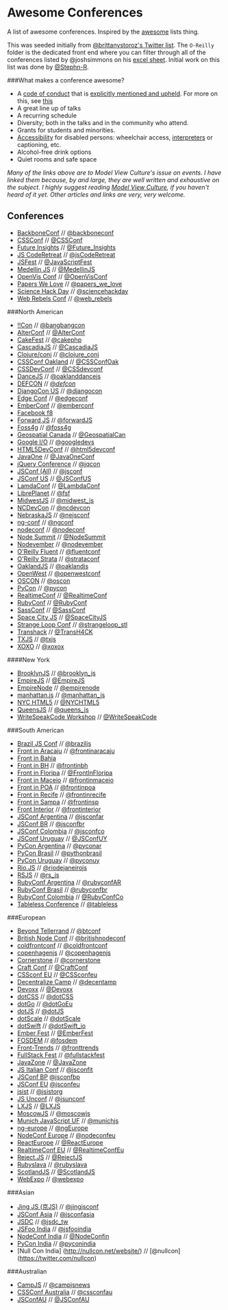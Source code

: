 Awesome Conferences
===================

A list of awesome conferences. Inspired by the [awesome](https://github.com/sindresorhus/awesome) lists thing.

This was seeded initially from [@brittanystoroz's Twitter list](https://twitter.com/brittanystoroz/confs-and-meetups/). The `O-Reilly` folder is the dedicated front end where you can filter through all of the conferences listed by @joshsimmons on his [excel sheet](https://docs.google.com/spreadsheets/d/1ttYpVdCRb8G3ulesFrg6OvpJGKEXk6kmmtGWsyqWFw4/edit#gid=0). Initial work on this list was done by [@Stephn-R](https://github.com/Stephn-R).

###What makes a conference awesome?

 * A [code of conduct](http://incisive.nu/2014/codes-of-conduct/) that is [explicitly mentioned and upheld](https://modelviewculture.com/pieces/a-code-of-conduct-is-not-enough). For more on this, see [this](https://modelviewculture.com/pieces/making-tech-spaces-safe-for-diverse-faces)
 * A great line up of talks
 * A recurring schedule
 * Diversity; both in the talks and in the community who attend.
 * Grants for students and minorities.
 * [Accessibility](https://modelviewculture.com/pieces/unlocking-the-invisible-elevator-accessibility-at-tech-conferences) for disabled persons: wheelchair access, [interpreters](http://www.linguabee.com/) or captioning, etc.
 * Alcohol-free drink options
 * Quiet rooms and safe space

_Many of the links above are to Model View Culture's issue on events. I have linked them because, by and large, they are well written and exhaustive on the subject. I highly suggest reading [Model View Culture](http://modelviewculture.com/), if you haven't heard of it yet. Other articles and links are very, very welcome._

## Conferences

* [BackboneConf](http://backboneconf.com/) // [@backboneconf](https://twitter.com/backboneconf)
* [CSSConf](http://cssconf.com) // [@CSSConf](https://twitter.com/CSSConf)
* [Future Insights](http://www.futureinsights.com/) // [@Future_Insights](https://twitter.com/Future_Insights)
* [JS CodeRetreat](http://jscoderetreat.com/) // [@jsCodeRetreat](https://twitter.com/jsCodeRetreat)
* [JSFest](http://jsfest.com/) // [@JavaScriptFest](https://twitter.com/JavaScriptFest)
* [Medellin JS](http://medellinjs.org/) // [@MedellinJS](https://twitter.com/MedellinJS)
* [OpenVis Conf](http://openvisconf.com/) // [@OpenVisConf](https://twitter.com/OpenVisConf)
* [Papers We Love](https://github.com/papers-we-love/papers-we-love) // [@papers_we_love](https://twitter.com/papers_we_love)
* [Science Hack Day](http://sciencehackday.org/) // [@sciencehackday](https://twitter.com/sciencehackday)
* [Web Rebels Conf](https://www.webrebels.org/) // [@web_rebels](https://twitter.com/web_rebels)

###North American
* [!!Con](http://www.bangbangcon.com) // [@bangbangcon](http://twitter.com/bangbangcon)
* [AlterConf](http://www.alterconf.com/) // [@AlterConf](https://twitter.com/alterconf)  
* [CakeFest](http://cakefest.org) // [@cakephp](https://twitter.com/cakephp)
* [CascadiaJS](http://cascadiajs.com) // [@CascadiaJS](https://twitter.com/CascadiaJS)
* [Clojure/conj](http://clojure-conj.org/) // [@clojure_conj](https://twitter.com/clojure_conj)
* [CSSConf Oakland](http://cssconfoak.land/) // [@CSSConfOak](https://twitter.com/cssconfoak)
* [CSSDevConf](http://CSSdevconf.com/) // [@CSSdevconf](https://twitter.com/CSSdevconf)
* [DanceJS](http://dancejs.io/) // [@oaklanddancejs](https://twitter.com/oaklanddancejs)
* [DEFCON](http://defcon.org) // [@_defcon_](https://twitter.com/_defcon_)
* [DjangoCon US](http://www.djangocon.us/) // [@djangocon](https://twitter.com/djangocon)
* [Edge Conf](https://edgeconf.com) // [@edgeconf](https://twitter.com/edgeconf)
* [EmberConf](http://emberconf.com/) // [@emberconf](https://twitter.com/emberconf)
* [Facebook f8](https://www.facebook.com/f8)
* [Forward JS](http://forwardjs.com/) // [@forwardJS](https://twitter.com/forwardJS/)
* [Foss4g](https://2014.foss4g.org/) // [@foss4g](https://twitter.com/foss4g)
* [Geospatial Canada](http://geospatialcanada.wbresearch.com/) // [@GeospatialCan](https://twitter.com/GeospatialCan)
* [Google I/O](https://www.google.com/events/io) // [@googledevs](https://twitter.com/googledevs)
* [HTML5DevConf](http://html5devconf.com/) // [@html5devconf](https://twitter.com/html5devconf)
* [JavaOne](https://www.oracle.com/javaone) // [@JavaOneConf](https://twitter.com/JavaOneConf)
* [jQuery Conference](http://events.jquery.org/2014/chicago/) // [@jqcon](https://twitter.com/jqcon)
* [JSConf (All)](http://jsconf.com) // [@jsconf](https://twitter.com/jsconf)
* [JSConf US](http://2015.jsconf.us/) // [@JSConfUS](https://twitter.com/JSConfUS)
* [LamdaConf](http://www.degoesconsulting.com/lambdaconf-2015/) // [@LambdaConf](https://twitter.com/lambda_conf)
* [LibrePlanet](http://libreplanet.org/wiki/LibrePlanet:Conference) // [@fsf](https://twitter.com/fsf)
* [MidwestJS](http://midwestjs.com/) // [@midwest_js](https://twitter.com/midwest_js)
* [NCDevCon](http://ncdevcon.com/) // [@ncdevcon](https://twitter.com/ncdevcon)
* [NebraskaJS](http://nejsconf.com/) // [@nejsconf](https://twitter.com/nejsconf)
* [ng-conf](http://www.ng-conf.org/) // [@ngconf](https://twitter.com/ngconf)
* [nodeconf](http://nodeconf.com/) // [@nodeconf](https://twitter.com/nodeconf)
* [Node Summit](nodesummit.com) // [@NodeSummit](https://twitter.com/NodeSummit)
* [Nodevember](http://nodevember.org/) // [@nodevember](https://twitter.com/nodevember)
* [O'Reilly Fluent](http://fluentconf.com) // [@fluentconf](https://twitter.com/fluentconf)
* [O'Reilly Strata](http://strataconf.com/) // [@strataconf](https://twitter.com/strataconf)
* [OaklandJS](http://oaklandjs.com/) // [@oaklandjs](https://twitter.com/oaklandjs)
* [OpenWest](http://www.openwest.org/) // [@openwestconf](https://twitter.com/openwestconf)
* [OSCON](http://www.oscon.com/open-source-2015) // [@oscon](https://twitter.com/oscon)
* [PyCon](http://us.pycon.org/) // [@pycon](https://twitter.com/pycon)
* [RealtimeConf](http://realtimeconf.com/) // [@RealtimeConf](https://twitter.com/RealtimeConf)
* [RubyConf](http://rubyconf.org/) // [@RubyConf](https://twitter.com/rubyconf)
* [SassConf](http://sassconf.com/) // [@SassConf](https://twitter.com/sassconf)  
* [Space City JS](http://spacecityjs.com/) // [@SpaceCityJS](https://twitter.com/SpaceCityJS)
* [Strange Loop Conf](https://thestrangeloop.com/) // [@strangeloop_stl](https://twitter.com/strangeloop_stl)
* [Transhack](http://www.transhack.org/events/) // [@TransH4CK](https://twitter.com/TransH4CK)
* [TXJS](http://texasjavascript.com) // [@txjs](https://twitter.com/txjs)
* [XOXO](http://2014.xoxofest.com/) // [@xoxox](https://twitter.com/xoxo)

####New York
* [BrooklynJS](http://brooklynjs.com/) // [@brooklyn_js](https://twitter.com/brooklyn_js)
* [EmpireJS](http://empirejs.org) // [@EmpireJS](https://twitter.com/EmpireJS)
* [EmpireNode](http://empirenode.org/) // [@empirenode](https://twitter.com/empirenode)
* [manhattan.js](http://manhattanjs.com/) // [@manhattan_js](https://twitter.com/manhattan_js)
* [NYC HTML5](http://www.nychtml5.com/) // [@NYCHTML5](https://twitter.com/NYCHTML5)
* [QueensJS](http://www.meetup.com/QueensJS/) // [@queens_js](https://twitter.com/queens_js)
* [WriteSpeakCode Workshop](http://www.writespeakcode.com/workshop.html) // [@WriteSpeakCode](https://www.tiwtter.com/WriteSpeakCode)  

###South American
* [Brazil JS Conf](http://braziljs.com.br/) // [@braziljs](http://www.twitter.com/braziljs)
* [Front in Aracaju](http://www.frontinaracaju.com.br/) // [@frontinaracaju](https://twitter.com/frontinaracaju)
* [Front in Bahia](http://www.frontinbahia.com.br/)
* [Front in BH](http://frontinbh.com.br/) // [@frontinbh](https://twitter.com/frontinbh)
* [Front in Floripa](http://frontinfloripa.com.br/) // [@FrontInFloripa](https://twitter.com/FrontInFloripa)
* [Front in Maceio](http://frontinmaceio.com.br/) // [@frontinmaceio](https://twitter.com/frontinmaceio)
* [Front in POA](http://frontinpoa.com.br/) // [@frontinpoa](https://twitter.com/frontinpoa)
* [Front in Recife](http://frontinrecife.com.br/) // [@frontinrecife](https://twitter.com/frontinrecife)
* [Front in Sampa](http://www.frontinsampa.com.br/) // [@frontinsp](https://twitter.com/frontinsp)
* [Front Interior](http://www.frontinterior.com.br/) // [@frontinterior](https://twitter.com/frontinterior)
* [JSConf Argentina](http://www.jsconfar.com/) // [@jsconfar](https://twitter.com/jsconfar)
* [JSConf BR](http://jsconfbr.org) // [@jsconfbr](https://twitter.com/jsconfbr)
* [JSConf Colombia](http://jsconf.co/) // [@jsconfco](https://twitter.com/jsconfco)
* [JSConf Uruguay](http://jsconf.uy/) // [@JSConfUY](https://twitter.com/JSConfUY)
* [PyCon Argentina](http://ar.pycon.org) // [@pyconar](https://twitter.com/pyconar)
* [PyCon Brasil](http://2014.pythonbrasil.org.br/) // [@pythonbrasil](https://twitter.com/pythonbrasil)
* [PyCon Uruguay](http://uy.pycon.org) // [@pyconuy](https://twitter.com/pyconuy)
* [Rio.JS](http://riojs.org/) // [@riodejaneirojs](https://twitter.com/riodejaneirojs)
* [RSJS](http://rsjs.org/) // [@rs_js](https://twitter.com/rs_js)
* [RubyConf Argentina](http://rubyconfargentina.org/) // [@rubyconfAR](https://twitter.com/RubyConfAR)
* [RubyConf Brasil](http://www.rubyconf.com.br/) // [@rubyconfbr](https://twitter.com/rubyconfbr)
* [RubyConf Colombia](http://www.rubyconf.co/) // [@RubyConfCo](https://twitter.com/RubyConfCo)
* [Tableless Conference](http://tableless.com.br/tablelessconf/) // [@tableless](http://twitter.com/tableless)

###European
* [Beyond Tellerrand](http://beyondtellerrand.com) // [@btconf](https://twitter.com/btconf)
* [British Node Conf](http://greatbritishnodeconf.co.uk/) // [@britishnodeconf](https://twitter.com/britishnodeconf)
* [coldfrontconf](http://coldfrontconf.com/) // [@coldfrontconf](https://twitter.com/coldfrontconf)
* [copenhagenjs](http://copenhagenjs.dk/) // [@copenhagenjs](https://twitter.com/copenhagenjs)
* [Cornerstone](http://www.cornerstone.se/) // [@cornerstone](https://twitter.com/CornerstoneSwe)
* [Craft Conf](http://craft-conf.com/2015) // [@CraftConf](https://twitter.com/@CraftConf)
* [CSSconf EU](http://cssconf.eu) // [@CSSconfeu](https://twitter.com/CSSconfeu)
* [Decentralize Camp](http://decentralizecamp.com/) // [@decentamp](https://twitter.com/decentcamp)
* [Devoxx](http://www.devoxx.com/) // [@Devoxx](https://twitter.com/Devoxx)
* [dotCSS](http://www.dotcss.io/) // [@dotCSS](https://twitter.com/dotCSS)
* [dotGo](http://www.dotgo.io/) // [@dotGoEu](https://twitter.com/dotGoEu)
* [dotJS](http://www.dotjs.io/) // [@dotJS](https://twitter.com/dotJS)
* [dotScale](http://www.dotscale.io/) // [@dotScale](https://twitter.com/dotScale)
* [dotSwift](http://www.dotswift.io/) // [@dotSwift_io](https://twitter.com/dotSwift_io)
* [Ember Fest](https://emberfest.eu/) // [@EmberFest](https://twitter.com/EmberFest)
* [FOSDEM](https://fosdem.org/2015/) // [@fosdem](https://twitter.com/fosdem)
* [Front-Trends](http://front-trends.com/) // [@fronttrends](https://twitter.com/fronttrends)
* [FullStack Fest](http://www.fullstackfest.com/) // [@fullstackfest](https://twitter.com/fullstackfest)
* [JavaZone](http://javazone.no) // [@JavaZone](https://twitter.com/javazone)
* [JS Italian Conf](http://2014.jsday.it/) // [@jsconfit](https://twitter.com/jsconfit)
* [JSConf BP](http://jsconfbp.com/) [@jsconfbp](https://twitter.com/jsconfbp)
* [JSConf EU](http://2015.jsconf.eu/) [@jsconfeu](https://twitter.com/jsconfeu)
* [jsist](http://jsist.org/) // [@jsistorg](https://twitter.com/jsistorg)
* [JS Unconf](http://2015.jsunconf.eu/) // [@jsunconf](https://twitter.com/jsunconf)
* [LXJS](http://lxjs.org) // [@LXJS](https://twitter.com/lxjs)
* [MoscowJS](http://moscowjs.ru/) // [@moscowjs](https://twitter.com/moscowjs)
* [Munich JavaScript UF](http://www.munichjs.org/) // [@munichjs](https://twitter.com/munichjs)
* [ng-europe](http://ngeurope.org/) // [@ngEurope](https://twitter.com/ngEurope)
* [NodeConf Europe](http://nodeconfeu.com/) // [@nodeconfeu](https://twitter.com/nodeconfeu)
* [ReactEurope](http://www.react-europe.org) // [@ReactEurope](https://twitter.com/ReactEurope)
* [RealtimeConf EU](http://realtimeconf.eu/) // [@RealtimeConfEu](https://twitter.com/RealtimeConfEu)
* [Reject.JS](http://rejectjs.org/) // [@RejectJS](https://twitter.com/RejectJS)
* [Rubyslava](http://rubyslava.sk/english.html) // [@rubyslava](https://twitter.com/rubyslava)
* [ScotlandJS](http://scotlandjs.com/) // [@ScotlandJS](https://twitter.com/ScotlandJS)
* [WebExpo](http://www.webexpo.cz/) // [@webexpo](https://twitter.com/webexpo)

###Asian
* [Jing JS (京JS)](http://jsconf.cn) // [@jingjsconf](https://twitter.com/jingjsconf)
* [JSConf Asia](http://jsconf.asia) // [@jsconfasia](https://twitter.com/jsconfasia)
* [JSDC](http://jsdc.tw/) // [@jsdc_tw](https://twitter.com/jsdc_tw)
* [JSFoo India](https://jsfoo.in/) // [@jsfooindia](https://twitter.com/jsfooindia)
* [NodeConf India](http://www.nodeconf.in/) // [@NodeConfin](https://twitter.com/NodeConfIn)
* [PyCon India](https://in.pycon.org/) // [@pyconindia](https://twitter.com/pyconindia)
* [Null Con India] (http://nullcon.net/website/) // [@nullcon] (https://twitter.com/nullcon)

###Australian
* [CampJS](http://campjs.com/) // [@campjsnews](https://twitter.com/campjsnews)
* [CSSConf Australia](http://cssconf.com.au) // [@cssconfau](https://twitter.com/cssconfau)
* [JSConfAU](http://au.jsconf.com/) // [@JSConfAU](https://twitter.com/JSConfAU)
